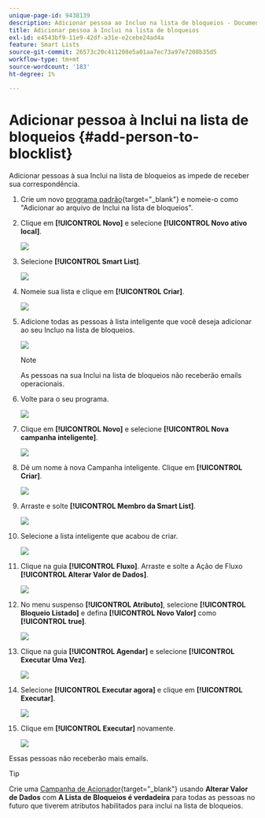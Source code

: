 ```yaml
---
unique-page-id: 9438139
description: Adicionar pessoa ao Incluo na lista de bloqueios - Documentação do Marketo - Documentação do produto
title: Adicionar pessoa à Inclui na lista de bloqueios
exl-id: e4543bf9-11e9-42df-a31e-e2cebe24ad4a
feature: Smart Lists
source-git-commit: 26573c20c411208e5a01aa7ec73a97e7208b35d5
workflow-type: tm+mt
source-wordcount: '183'
ht-degree: 1%

---
```


# Adicionar pessoa à Inclui na lista de bloqueios {#add-person-to-blocklist}

Adicionar pessoas à sua Inclui na lista de bloqueios as impede de receber sua correspondência.

1. Crie um novo [programa padrão](/help/marketo/product-docs/core-marketo-concepts/programs/creating-programs/create-a-program.md){target="_blank"} e nomeie-o como &quot;Adicionar ao arquivo de Inclui na lista de bloqueios&quot;.

1. Clique em **[!UICONTROL Novo]** e selecione **[!UICONTROL Novo ativo local]**.

   ![](assets/add-person-to-blocklist-1.png)

1. Selecione **[!UICONTROL Smart List]**.

   ![](assets/add-person-to-blocklist-2.png)

1. Nomeie sua lista e clique em **[!UICONTROL Criar]**.

   ![](assets/add-person-to-blocklist-3.png)

1. Adicione todas as pessoas à lista inteligente que você deseja adicionar ao seu Incluo na lista de bloqueios.

   ![](assets/add-person-to-blocklist-4.png)

   >[!NOTE]
   >
   >As pessoas na sua Inclui na lista de bloqueios não receberão emails operacionais.

1. Volte para o seu programa.

   ![](assets/add-person-to-blocklist-5.png)

1. Clique em **[!UICONTROL Novo]** e selecione **[!UICONTROL Nova campanha inteligente]**.

   ![](assets/add-person-to-blocklist-6.png)

1. Dê um nome à nova Campanha inteligente. Clique em **[!UICONTROL Criar]**.

   ![](assets/add-person-to-blocklist-7.png)

1. Arraste e solte **[!UICONTROL Membro da Smart List]**.

   ![](assets/add-person-to-blocklist-8.png)

1. Selecione a lista inteligente que acabou de criar.

   ![](assets/add-person-to-blocklist-9.png)

1. Clique na guia **[!UICONTROL Fluxo]**. Arraste e solte a Ação de Fluxo **[!UICONTROL Alterar Valor de Dados]**.

   ![](assets/add-person-to-blocklist-10.png)

1. No menu suspenso **[!UICONTROL Atributo]**, selecione **[!UICONTROL Bloqueio Listado]** e defina **[!UICONTROL Novo Valor]** como **[!UICONTROL true]**.

   ![](assets/add-person-to-blocklist-11.png)

1. Clique na guia **[!UICONTROL Agendar]** e selecione **[!UICONTROL Executar Uma Vez]**.

   ![](assets/add-person-to-blocklist-12.png)

1. Selecione **[!UICONTROL Executar agora]** e clique em **[!UICONTROL Executar]**.

   ![](assets/add-person-to-blocklist-13.png)

1. Clique em **[!UICONTROL Executar]** novamente.

   ![](assets/add-person-to-blocklist-14.png)

Essas pessoas não receberão mais emails.

>[!TIP]
>
>Crie uma [Campanha de Acionador](/help/marketo/product-docs/core-marketo-concepts/smart-campaigns/creating-a-smart-campaign/create-a-new-smart-campaign.md){target="_blank"} usando **Alterar Valor de Dados** com **A Lista de Bloqueios é verdadeira** para todas as pessoas no futuro que tiverem atributos habilitados para inclui na lista de bloqueios.
